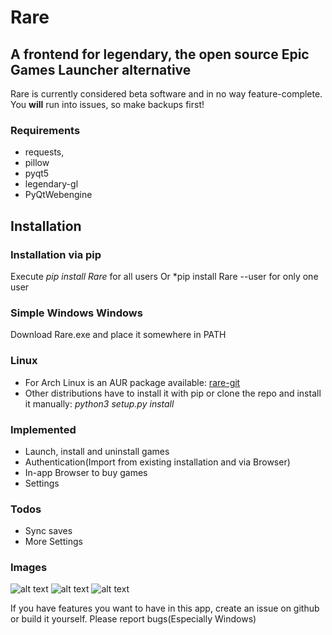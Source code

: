 # Rare
## A frontend for legendary, the open source Epic Games Launcher alternative

Rare is currently considered beta software and in no way feature-complete. You **will** run into issues, so make backups first!

### Requirements
 - requests, 
 - pillow
 - pyqt5
 - legendary-gl
 - PyQtWebengine

## Installation

### Installation via pip
Execute *pip install Rare* for all users
Or *pip install Rare --user for only one user
 
### Simple Windows Windows
Download Rare.exe and place it somewhere in PATH

### Linux
- For Arch Linux is an AUR package available: [rare-git](https://aur.archlinux.org/packages/rare-git)
- Other distributions have to install it with pip or clone the repo and install it manually: *python3 setup.py install*

 ### Implemented
- Launch, install and uninstall games
- Authentication(Import from existing installation and via Browser)
- In-app Browser to buy games
- Settings
### Todos
- Sync saves
- More Settings


### Images

![alt text](https://github.com/Dummerle/Rare/blob/master/Screenshots/GameList.png?raw=true)
![alt text](https://github.com/Dummerle/Rare/blob/master/Screenshots/Uninstalled.png?raw=true)
![alt text](https://github.com/Dummerle/Rare/blob/master/Screenshots/Settings.png?raw=true)



If you have features you want to have in this app, create an issue on github or build it yourself. Please report bugs(Especially Windows)


